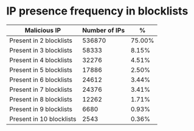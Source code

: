 # IP presence frequency in blocklists
| Malicious IP | Number of IPs | % |
|----|----|----|
| Present in 2 blocklists | 536870 | 75.00% |
| Present in 3 blocklists | 58333 | 8.15% |
| Present in 4 blocklists | 32276 | 4.51% |
| Present in 5 blocklists | 17886 | 2.50% |
| Present in 6 blocklists | 24612 | 3.44% |
| Present in 7 blocklists | 24376 | 3.41% |
| Present in 8 blocklists | 12262 | 1.71% |
| Present in 9 blocklists | 6680 | 0.93% |
| Present in 10 blocklists | 2543 | 0.36% |
